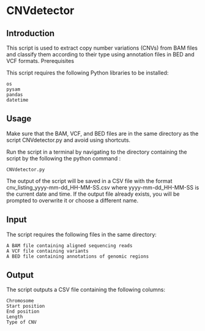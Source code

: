 # CNVdetector

## **Introduction**

This script is used to extract copy number variations (CNVs) from BAM files and classify them according to their type using annotation files in BED and VCF formats.
Prerequisites

This script requires the following Python libraries to be installed:

    os
    pysam
    pandas
    datetime

## **Usage**

Make sure that the BAM, VCF, and BED files are in the same directory as the script CNVdetector.py and avoid using shortcuts.

Run the script in a terminal by navigating to the directory containing the script by the following the python command :

    CNVdetector.py

The output of the script will be saved in a CSV file with the format cnv_listing_yyyy-mm-dd_HH-MM-SS.csv where yyyy-mm-dd_HH-MM-SS is the current date and time. If the output file already exists, you will be prompted to overwrite it or choose a different name.

## **Input**

The script requires the following files in the same directory:

    A BAM file containing aligned sequencing reads
    A VCF file containing variants
    A BED file containing annotations of genomic regions

## **Output**

The script outputs a CSV file containing the following columns:

    Chromosome
    Start position
    End position
    Length
    Type of CNV
